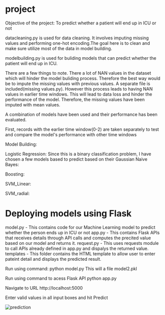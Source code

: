 # project

Objective of the project: To predict whether a patient will end up in ICU or not 

datacleaning.py is used for data cleaning. It involves imputing missing values and performing one-hot encoding.The goal here is to clean and make sure utilize most of the data in model building.

modelbuilding.py is used for buliding models that can predict whether the patient will end up in ICU.

There are a few things to note. There a lot of NAN values in the dataset which will hinder the model buliding process. Therefore the best way would be to impute the missing values with previous values. A separate file is included(missing values.py). However this process leads to having NAN values in earlier time windows. This will lead to data loss and hinder the performance of the model. Therefore, the missing values have been imputed with mean values. 

A combination of models have been used and their performance has been evaluated.

First, records with the earlier time window(0-2) are taken separately to test and compare the model's performance with other time windows


Model Building:

Logistic Regression:
Since this is a binary classification problem, I have chosen a few models based to predict based on their 
Gaussian Naive Bayes:

Boosting:

SVM_Linear:

SVM_radial: 

# Deploying models using Flask
model.py - This contains code for our Machine Learning model to predict whether the person ends up in ICU or not
app.py - This contains Flask APIs that receives details through API calls and computes the precited value based on our model and returns it.
request.py - This uses requests module to call APIs already defined in app.py and dispalys the returned value.
templates - This folder contains the HTML template to allow user to enter pateint detail and displays the predicted result.

Run using command:
python model.py
This will a file model2.pkl

Run using command to acess Flask API
python app.py

Navigate to URL http://localhost:5000

Enter valid values in all input boxes and hit Predict

![prediction](https://user-images.githubusercontent.com/51070088/111088767-2f4c7980-84ff-11eb-95b1-e54d481b54c5.JPG)
